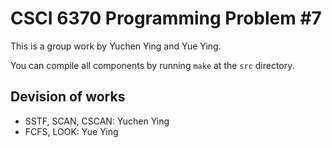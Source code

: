 # CSCI 6370 Programming Problem #7

This is a group work by Yuchen Ying and Yue Ying.

You can compile all components by running `make` at the `src` directory.

## Devision of works

* SSTF, SCAN, CSCAN: Yuchen Ying
* FCFS, LOOK: Yue Ying
